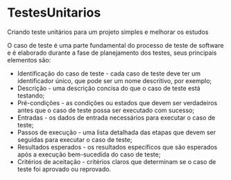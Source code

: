 # TestesUnitarios
Criando teste unitários para um projeto simples e melhorar os estudos  

O caso de teste é uma parte fundamental do processo de teste de software e é elaborado durante a fase de planejamento dos testes, seus principais elementos são:

* Identificação do caso de teste - cada caso de teste deve ter um identificador único, que pode ser um nome descritivo, por exemplo;
* Descrição - uma descrição concisa do que o caso de teste está testando;
* Pré-condições - as condições ou estados que devem ser verdadeiros antes que o caso de teste possa ser executado com sucesso;
* Entradas - os dados de entrada necessários para executar o caso de teste;
* Passos de execução - uma lista detalhada das etapas que devem ser seguidas para executar o caso de teste;
* Resultados esperados - os resultados específicos que são esperados após a execução bem-sucedida do caso de teste;
* Critérios de aceitação - critérios claros que determinam se o caso de teste foi aprovado ou reprovado.
